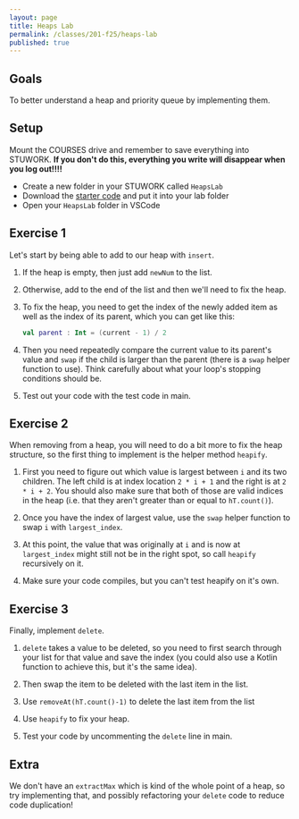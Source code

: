 ```yaml
---
layout: page
title: Heaps Lab
permalink: /classes/201-f25/heaps-lab
published: true
---
```


## Goals
To better understand a heap and priority queue by implementing them.

## Setup
Mount the COURSES drive and remember to save everything into STUWORK. **If you don't do this, everything you write will disappear when you log out!!!!**
* Create a new folder in your STUWORK called `HeapsLab`
* Download the [starter code](/classes/201-f25/HeapLab.kt) and put it into your lab folder
* Open your `HeapsLab` folder in VSCode

## Exercise 1
Let's start by being able to add to our heap with `insert`.

1. If the heap is empty, then just add `newNum` to the list.

2. Otherwise, add to the end of the list and then we'll need to fix the heap.

3. To fix the heap, you need to get the index of the newly added item as well as the index of its parent, which you can get like this:

    ```kotlin
    val parent : Int = (current - 1) / 2
    ```

4. Then you need repeatedly compare the current value to its parent's value and `swap` if the child is larger than the parent (there is a `swap` helper function to use). Think carefully about what your loop's stopping conditions should be.

5. Test out your code with the test code in main.

## Exercise 2
When removing from a heap, you will need to do a bit more to fix the heap structure, so the first thing to implement is the helper method `heapify`.

1. First you need to figure out which value is largest between `i` and its two children. The left child is at index location `2 * i + 1` and the right is at `2 * i + 2`. You should also make sure that both of those are valid indices in the heap (i.e. that they aren't greater than or equal to `hT.count()`).

2. Once you have the index of largest value, use the `swap` helper function to swap `i` with `largest_index`.

3. At this point, the value that was originally at `i` and is now at `largest_index` might still not be in the right spot, so call `heapify` recursively on it.

4. Make sure your code compiles, but you can't test heapify on it's own.

## Exercise 3
Finally, implement `delete`.

1. `delete` takes a value to be deleted, so you need to first search through your list for that value and save the index (you could also use a Kotlin function to achieve this, but it's the same idea).

2. Then swap the item to be deleted with the last item in the list.

3. Use `removeAt(hT.count()-1)` to delete the last item from the list

4. Use `heapify` to fix your heap.

5. Test your code by uncommenting the `delete` line in main.

## Extra
We don't have an `extractMax` which is kind of the whole point of a heap, so try implementing that, and possibly refactoring your `delete` code to reduce code duplication!



    
